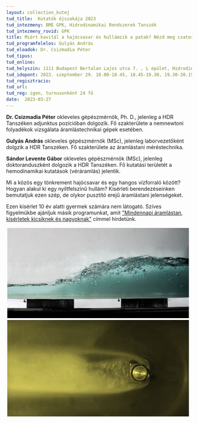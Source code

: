 ```yaml
---
layout: collection_kutej
tud_title:  Kutatók éjszakája 2023
tud_intezmeny: BME GPK, Hidrodinamikai Rendszerek Tanszék
tud_intezmeny_rovid: GPK
title: Miért kavitál a hajócsavar és hullámzik a patak? Nézd meg csatornáinkban!
tud_programfelelos: Gulyás András
tud_eloadok: Dr. Csizmadia Péter
tud_tipus: 
tud_online: 
tud_helyszin: 1111 Budapest Bertalan Lajos utca 7. , L épület, Hidrodinamikai Rendszek Tanszék Laboratórium
tud_idopont: 2023. szeptember 29. 18.00-18.45, 18.45-19.30, 19.30-20.15, 20.15-21:00
tud_regisztracio: 
tud_url: 
tud_reg: igen, turnusonként 24 fő
date:  2023-03-27
---
```


**Dr. Csizmadia Péter** okleveles gépészmérnök, Ph. D., jelenleg a HDR Tanszéken adjunktus pozícióban dolgozik. Fő szakterülete a nemnewtoni folyadékok vizsgálata áramlástechnikai gépek esetében. 

**Gulyás András** okleveles gépészmérnök (MSc), jelenleg laborvezetőként dolgzik a HDR Tanszéken. Fő szakterülete az áramlástani méréstechnika. 

**Sándor Levente Gábor** okleveles gépészmérnök (MSc), jelenleg doktoranduszként dolgozik a HDR Tanszéken. Fő kutatási területét a hemodinamikai kutatások (véráramlás) jelentik.



Mi a közös egy tönkrement hajócsavar és egy hangos vízforraló között? Hogyan alakul ki egy nyíltfelszínű hullám? Kísérleti berendezéseinken bemutatjuk ezen szép, de olykor pusztító erejű áramlástani jelenségeket.

Ezen kísérlet 10 év alatti gyermek számára nem látogató. Szíves figyelmükbe ajánljuk másik programunkat, amit ["Mindennapi áramlástan, kísérletek kicsiknek és nagyoknak"](https://tudprog.bme.hu/kutatok_ejszakaja/2023/mindennapi-aramlastan-kiserletek-kicsiknek-es-nagyoknak.html) címmel hirdetünk.

![Miért kavitál a hajócsavar és hullámzik a patak? Nézd meg csatornáinkban!](images/miert-kvalital-a-hajocsavar-es-hullamzik-a-patak-nezd-meg-csatornainkban.jpg)
